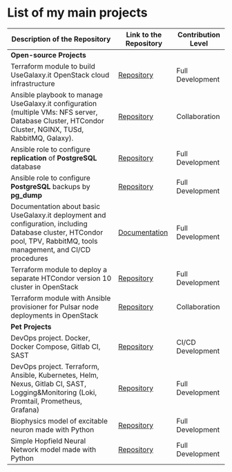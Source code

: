 # List of my main projects

| Description of the Repository                                                                                                                                         | Link to the Repository                                                          | Contribution Level |
| --------------------------------------------------------------------------------------------------------------------------------------------------------------------- | ------------------------------------------------------------------------------- | ------------------ |
| **Open-source Projects**                                                                                                                                              |                                                                                 |                    |
| Terraform module to build UseGalaxy.it OpenStack cloud infrastructure                                                                                                 | [Repository](https://github.com/usegalaxy-it/infrastructure)                    | Full Development   |
| Ansible playbook to manage UseGalaxy.it configuration (multiple VMs: NFS server, Database Cluster, HTCondor Cluster, NGINX, TUSd, RabbitMQ, Galaxy).                                                                                                   | [Repository](https://github.com/usegalaxy-it/infrastructure-playbook)           | Collaboration      |
| Ansible role to configure **replication** of **PostgreSQL** database                                                                                                  | [Repository](https://github.com/usegalaxy-it/usegalaxy-it.postgres-replication) | Full Development   |
| Ansible role to configure **PostgreSQL** backups by **pg_dump**                                                                                                       | [Repository](https://github.com/usegalaxy-it/usegalaxy-it.postgres-backup)      | Full Development   |
| Documentation about basic UseGalaxy.it deployment and configuration, including Database cluster, HTCondor pool, TPV, RabbitMQ, tools management, and CI/CD procedures | [Documentation](https://github.com/usegalaxy-it/documentation)                   | Full Development   |
| Terraform module to deploy a separate HTCondor version 10 cluster in OpenStack                                                                                        | [Repository](https://github.com/usegalaxy-it/htcondor-deployment)               | Full Development   |
| Terraform module with Ansible provisioner for Pulsar node deployments in OpenStack                                                                                    | [Repository](https://github.com/usegalaxy-eu/pulsar-deployment)                 | Collaboration      |
| **Pet Projects**                                                                                                                                                      |                                                                                 |                    |
| DevOps project. Docker, Docker Compose, Gitlab CI, SAST                                                                                                               | [Repository](https://github.com/po-khmel/dumplings-store)                       | CI/CD Development  |
| DevOps project. Terraform, Ansible, Kubernetes, Helm, Nexus, Gitlab CI, SAST, Logging&Monitoring (Loki, Promtail, Prometheus, Grafana)                                | [Repository](https://github.com/po-khmel/dumplings-infra)                       | Full Development   |
| Biophysics model of excitable neuron made with Python                                                                                                                 | [Repository](https://github.com/po-khmel/fitzhugh-nagumo)                       | Full Development   |
| Simple Hopfield Neural Network model made with Python                                                                                                                 | [Repository](https://github.com/po-khmel/simple-hopfield)                       | Full Development   |
